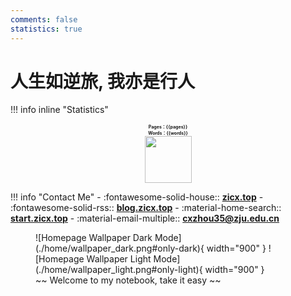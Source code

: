 ```yaml
---
comments: false
statistics: true
---
```


# 人生如逆旅, 我亦是行人

!!! info inline "Statistics"
    <div style="font-size:7px;font-weight:bold"><center>Pages：{{pages}} </center></div>
    <div style="font-size:7px;font-weight:bold"><center>Words：{{words}} </center></div>
    <center><img src="https://media.giphy.com/media/mGcNjsfWAjY5AEZNw6/giphy.gif" width="75"></center>

!!! info "Contact Me"
    - :fontawesome-solid-house:: **[zicx.top](https://zicx.top/)**
    - :fontawesome-solid-rss:: **[blog.zicx.top](https://blog.zicx.top/)**
    - :material-home-search:: **[start.zicx.top](https://start.zicx.top/)**
    - :material-email-multiple:: **[cxzhou35@zju.edu.cn](mailto:cxzhou35@zju.edu.cn)**

<figure markdown="span">
  ![Homepage Wallpaper Dark Mode](./home/wallpaper_dark.png#only-dark){ width="900" }
  ![Homepage Wallpaper Light Mode](./home/wallpaper_light.png#only-light){ width="900" }
  <figcaption>~~ Welcome to my notebook, take it easy ~~</figcaption>
</figure>
